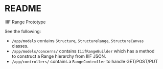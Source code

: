 # README

IIIF Range Prototype

See the following:
* `/app/models` contains `Structure`, `StructureRange`, `StructureCanvas` classes.
* `/app/models/concerns/` contains `IiifRangeBuilder` which has a method to construct a Range hierarchy from IIIF JSON.
* `/app/controllers/` contains a `RangeController` to handle GET/POST/PUT
